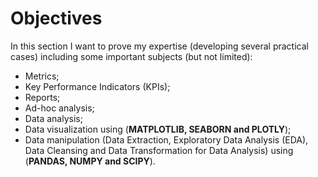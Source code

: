 # Objectives
In this section I want to prove my expertise (developing several practical cases) including some important subjects (but not limited):
- Metrics;
- Key Performance Indicators (KPIs);
- Reports;
- Ad-hoc analysis;
- Data analysis;
- Data visualization using (**MATPLOTLIB, SEABORN and PLOTLY**);
- Data manipulation (Data Extraction, Exploratory Data Analysis (EDA), Data Cleansing and Data Transformation for Data Analysis) using (**PANDAS, NUMPY and SCIPY**).
